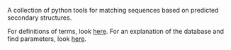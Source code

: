 A collection of python tools for matching sequences based on predicted secondary structures.

For definitions of terms, look [here](doc/definitions.md).
For an explanation of the database and find parameters, look [here](doc/parameters.md).
